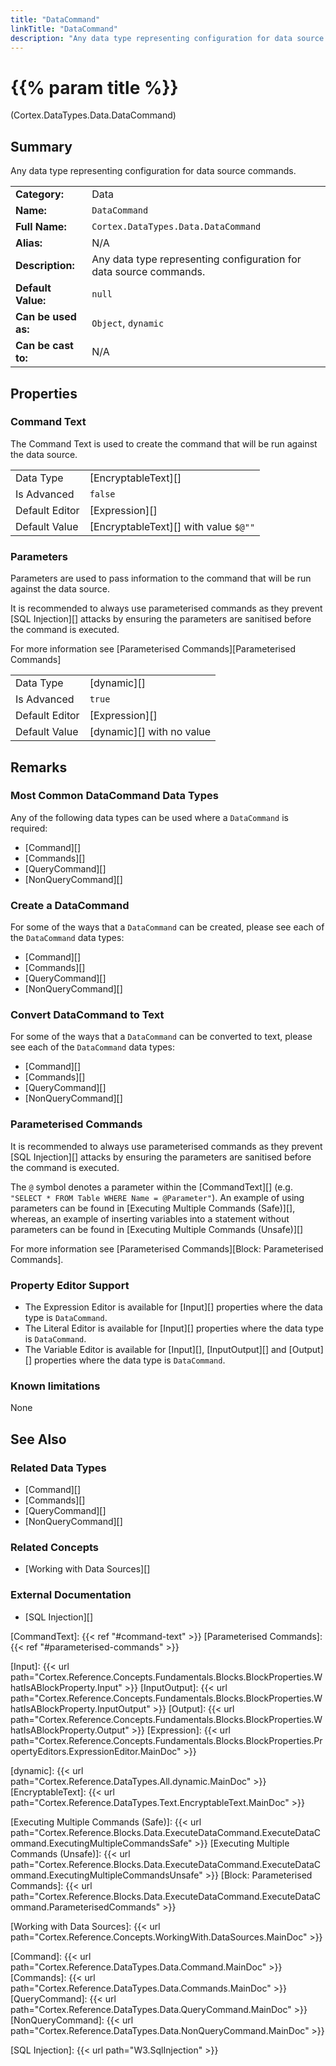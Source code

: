 ```yaml
---
title: "DataCommand"
linkTitle: "DataCommand"
description: "Any data type representing configuration for data source commands."
---
```


# {{% param title %}}

<p class="namespace">(Cortex.DataTypes.Data.DataCommand)</p>

## Summary

Any data type representing configuration for data source commands.

| | |
|-|-|
| **Category:**          | Data |
| **Name:**              | `DataCommand` |
| **Full Name:**         | `Cortex.DataTypes.Data.DataCommand` |
| **Alias:**             | N/A |
| **Description:**       | Any data type representing configuration for data source commands. |
| **Default Value:**     | `null` |
| **Can be used as:**    | `Object`, `dynamic` |
| **Can be cast to:**    |  N/A |

## Properties

### Command Text

The Command Text is used to create the command that will be run against the data source.

| | |
|--------------------|---------------------------|
| Data Type | [EncryptableText][] |
| Is Advanced | `false` |
| Default Editor | [Expression][] |
| Default Value | [EncryptableText][] with value `$@""` |

### Parameters

Parameters are used to pass information to the command that will be run against the data source.

It is recommended to always use parameterised commands as they prevent [SQL Injection][] attacks by ensuring the parameters are sanitised before the command is executed.

For more information see [Parameterised Commands][Parameterised Commands]

| | |
|--------------------|---------------------------|
| Data Type | [dynamic][] |
| Is Advanced | `true` |
| Default Editor | [Expression][] |
| Default Value | [dynamic][] with no value |

## Remarks

### Most Common DataCommand Data Types

Any of the following data types can be used where a `DataCommand` is required:

* [Command][]
* [Commands][]
* [QueryCommand][]
* [NonQueryCommand][]

### Create a DataCommand

For some of the ways that a `DataCommand` can be created, please see each of the `DataCommand` data types:

* [Command][]
* [Commands][]
* [QueryCommand][]
* [NonQueryCommand][]

### Convert DataCommand to Text

For some of the ways that a `DataCommand` can be converted to text, please see each of the `DataCommand` data types:

* [Command][]
* [Commands][]
* [QueryCommand][]
* [NonQueryCommand][]

### Parameterised Commands

It is recommended to always use parameterised commands as they prevent [SQL Injection][] attacks by ensuring the parameters are sanitised before the command is executed.

The `@` symbol denotes a parameter within the [CommandText][] (e.g. `"SELECT * FROM Table WHERE Name = @Parameter"`). An example of using parameters can be found in [Executing Multiple Commands (Safe)][], whereas, an example of inserting variables into a statement without parameters can be found in [Executing Multiple Commands (Unsafe)][]

For more information see [Parameterised Commands][Block: Parameterised Commands].

### Property Editor Support

* The Expression Editor is available for [Input][] properties where the data type is `DataCommand`.
* The Literal Editor is available for [Input][] properties where the data type is `DataCommand`.
* The Variable Editor is available for [Input][], [InputOutput][] and [Output][] properties where the data type is `DataCommand`.

### Known limitations

None

## See Also

### Related Data Types

* [Command][]
* [Commands][]
* [QueryCommand][]
* [NonQueryCommand][]

### Related Concepts

* [Working with Data Sources][]

### External Documentation

* [SQL Injection][]

[CommandText]: {{< ref "#command-text" >}}
[Parameterised Commands]: {{< ref "#parameterised-commands" >}}

[Input]: {{< url path="Cortex.Reference.Concepts.Fundamentals.Blocks.BlockProperties.WhatIsABlockProperty.Input" >}}
[InputOutput]: {{< url path="Cortex.Reference.Concepts.Fundamentals.Blocks.BlockProperties.WhatIsABlockProperty.InputOutput" >}}
[Output]: {{< url path="Cortex.Reference.Concepts.Fundamentals.Blocks.BlockProperties.WhatIsABlockProperty.Output" >}}
[Expression]: {{< url path="Cortex.Reference.Concepts.Fundamentals.Blocks.BlockProperties.PropertyEditors.ExpressionEditor.MainDoc" >}}

[dynamic]: {{< url path="Cortex.Reference.DataTypes.All.dynamic.MainDoc" >}}
[EncryptableText]: {{< url path="Cortex.Reference.DataTypes.Text.EncryptableText.MainDoc" >}}

[Executing Multiple Commands (Safe)]: {{< url path="Cortex.Reference.Blocks.Data.ExecuteDataCommand.ExecuteDataCommand.ExecutingMultipleCommandsSafe" >}}
[Executing Multiple Commands (Unsafe)]: {{< url path="Cortex.Reference.Blocks.Data.ExecuteDataCommand.ExecuteDataCommand.ExecutingMultipleCommandsUnsafe" >}}
[Block: Parameterised Commands]: {{< url path="Cortex.Reference.Blocks.Data.ExecuteDataCommand.ExecuteDataCommand.ParameterisedCommands" >}}

[Working with Data Sources]: {{< url path="Cortex.Reference.Concepts.WorkingWith.DataSources.MainDoc" >}}

[Command]: {{< url path="Cortex.Reference.DataTypes.Data.Command.MainDoc" >}}
[Commands]: {{< url path="Cortex.Reference.DataTypes.Data.Commands.MainDoc" >}}
[QueryCommand]: {{< url path="Cortex.Reference.DataTypes.Data.QueryCommand.MainDoc" >}}
[NonQueryCommand]: {{< url path="Cortex.Reference.DataTypes.Data.NonQueryCommand.MainDoc" >}}

[SQL Injection]: {{< url path="W3.SqlInjection" >}}
